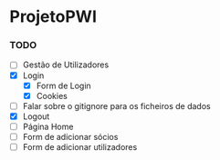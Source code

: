 # ProjetoPWI
### TODO

 - [ ] Gestão de Utilizadores
 - [x] Login
    - [X] Form de Login
    - [X] Cookies
 - [ ] Falar sobre o gitignore para os ficheiros de dados
 - [X] Logout
 - [ ] Página Home
 - [ ] Form de adicionar sócios
 - [ ] Form de adicionar utilizadores